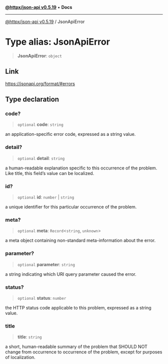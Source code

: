 [**@httpx/json-api v0.5.19**](../README.md) • **Docs**

***

[@httpx/json-api v0.5.19](../README.md) / JsonApiError

# Type alias: JsonApiError

> **JsonApiError**: `object`

## Link

https://jsonapi.org/format/#errors

## Type declaration

### code?

> `optional` **code**: `string`

an application-specific error code, expressed as a string value.

### detail?

> `optional` **detail**: `string`

a human-readable explanation specific to this occurrence of the problem. Like title, this field’s value can be localized.

### id?

> `optional` **id**: `number` \| `string`

a unique identifier for this particular occurrence of the problem.

### meta?

> `optional` **meta**: `Record`\<`string`, `unknown`\>

a meta object containing non-standard meta-information about the error.

### parameter?

> `optional` **parameter**: `string`

a string indicating which URI query parameter caused the error.

### status?

> `optional` **status**: `number`

the HTTP status code applicable to this problem, expressed as a string value.

### title

> **title**: `string`

a short, human-readable summary of the problem that SHOULD NOT change from occurrence to occurrence of the problem, except for purposes of localization.
